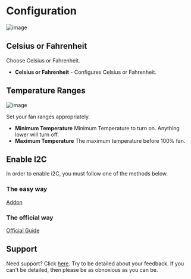 # Configuration

![image](https://raw.githubusercontent.com/adamoutler/HassOSArgonOneAddon/main/gitResources/linearsettings.png)

## Celsius or Fahrenheit

Choose Celsius or Fahrenheit.

- **Celsius or Fahrenheit** - Configures Celsius or Fahrenheit.

## Temperature Ranges

![image](https://raw.githubusercontent.com/adamoutler/HassOSArgonOneAddon/main/gitResources/argonlinear.png)

Set your fan ranges appropriately.

- **Minimum Temperature** Minimum Temperature to turn on. Anything
lower will turn off.
- **Maximum Temperature** The maximum temperature before 100% fan.

## Enable I2C

In order to enable i2C, you must follow one of the methods below.

### The easy way

[Addon](https://community.home-assistant.io/t/add-on-hassos-i2c-configurator/264167)

### The official way

[Official Guide](https://www.home-assistant.io/hassio/enable_i2c/)

## Support

Need support? Click [here](https://community.home-assistant.io/t/argon-one-active-cooling-addon/262598/8).
Try to be detailed about your feedback.
If you can't be detailed, then please be as obnoxious as you can be.
